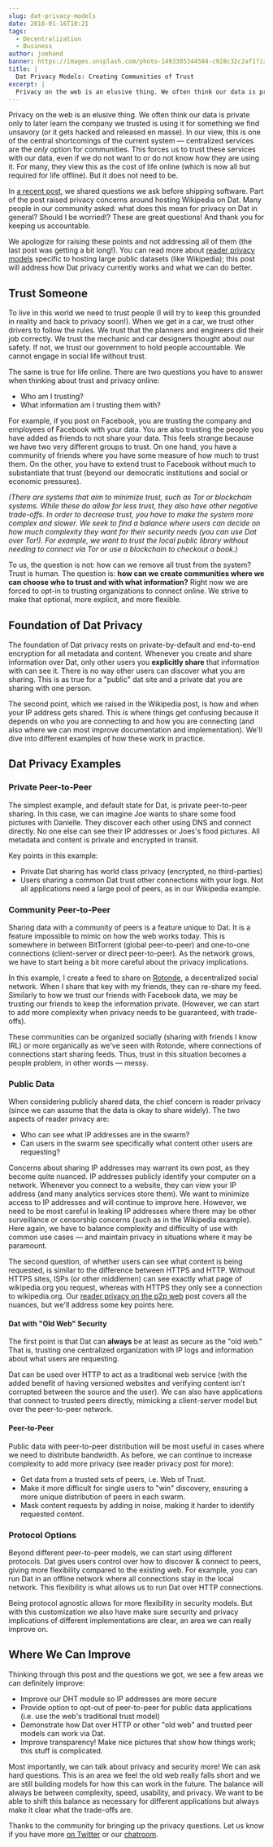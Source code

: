 ```yaml
---
slug: dat-privacy-models
date: 2018-01-16T10:21
tags:
  - Decentralization
  - Business
author: joehand
banner: https://images.unsplash.com/photo-1493305344584-c928c32c2af1?ixlib=rb-0.3.5&q=80&fm=jpg&crop=entropy&cs=tinysrgb&w=1080&fit=max&s=bc3ca3daafa13895060eaadc5f27e1c1
title: |
  Dat Privacy Models: Creating Communities of Trust
excerpt: |
  Privacy on the web is an elusive thing. We often think our data is private only to later learn the company we trusted is using it for something we find unsavory...
---
```


Privacy on the web is an elusive thing. We often think our data is private only to later learn the company we trusted is using it for something we find unsavory (or it gets hacked and released en masse). In our view, this is one of the central shortcomings of the current system — centralized services are the *only* option for communities. This forces us to trust these services with our data, even if we do not want to or do not know how they are using it. For many, they view this as the cost of life online (which is now all but required for life offline). But it does not need to be.

In [a recent post](/dont-ship/), we shared questions we ask before shipping software. Part of the post raised privacy concerns around hosting Wikipedia on Dat. Many people in our community asked: what does this mean for privacy on Dat in general? Should I be worried!? These are great questions! And thank you for keeping us accountable.

We apologize for raising these points and not addressing all of them (the last post was getting a bit long!). You can read more about [reader privacy models](/reader-privacy-on-the-p2p-web/) specific to hosting large public datasets (like Wikipedia); this post will address how Dat privacy currently works and what we can do better. 

## Trust Someone

To live in this world we need to trust people (I will try to keep this grounded in reality and back to privacy soon!). When we get in a car, we trust other drivers to follow the rules. We trust that the planners and engineers did their job correctly. We trust the mechanic and car designers thought about our safety. If not, we trust our government to hold people accountable. We cannot engage in social life without trust.

The same is true for life online. There are two questions you have to answer when thinking about trust and privacy online:

* Who am I trusting?
* What information am I trusting them with?

For example, if you post on Facebook, you are trusting the company and employees of Facebook with your data. You are also trusting the people you have added as friends to not share your data. This feels strange because we have two very different groups to trust. On one hand, you have a community of friends where you have some measure of how much to trust them. On the other, you have to extend trust to Facebook without much to substantiate that trust (beyond our democratic institutions and social or economic pressures).

*(There are systems that aim to minimize trust, such as Tor or blockchain systems. While these do allow for less trust, they also have other negative trade-offs. In order to decrease trust, you have to make the system more complex and slower. We seek to find a balance where users can decide on how much complexity they want for their security needs (you can use Dat over Tor!). For example, we want to trust the local public library without needing to connect via Tor or use a blockchain to checkout a book.)*

To us, the question is not: how can we remove all trust from the system? Trust is human. The question is: **how can we create communities where we can choose who to trust and with what information?** Right now we are forced to opt-in to trusting organizations to connect online. We strive to make that optional, more explicit, and more flexible.

## Foundation of Dat Privacy

The foundation of Dat privacy rests on private-by-default and end-to-end encryption for all metadata and content. Whenever you create and share information over Dat, only other users you **explicitly share** that information with can see it. There is no way other users can discover what you are sharing. This is as true for a "public" dat site and a private dat you are sharing with one person.

The second point, which we raised in the Wikipedia post, is how and when your IP address gets shared. This is where things get confusing because it depends on who you are connecting to and how you are connecting (and also where we can most improve documentation and implementation). We'll dive into different examples of how these work in practice.

## Dat Privacy Examples

### Private Peer-to-Peer

The simplest example, and default state for Dat, is private peer-to-peer sharing. In this case, we can imagine Joe wants to share some food pictures with Danielle. They discover each other using DNS and connect directly. No one else can see their IP addresses or Joes's food pictures. All metadata and content is private and encrypted in transit. 

Key points in this example:

* Private Dat sharing has world class privacy (encrypted, no third-parties)
* Users sharing a common Dat trust other connections with your logs. Not all applications need a large pool of peers, as in our Wikipedia example.

### Community Peer-to-Peer

Sharing data with a community of peers is a feature unique to Dat. It is a feature impossible to mimic on how the web works today. This is somewhere in between BitTorrent (global peer-to-peer) and one-to-one connections (client-server or direct peer-to-peer). As the network grows, we have to start being a bit more careful about the privacy implications.

In this example, I create a feed to share on [Rotonde](https://github.com/Rotonde/rotonde-client), a decentralized social network. When I share that key with my friends, they can re-share my feed. Similarly to how we trust our friends with Facebook data, we may be trusting our friends to keep the information private. (However, we can start to add more complexity when privacy needs to be guaranteed, with trade-offs).

These communities can be organized socially (sharing with friends I know IRL) or more organically as we've seen with Rotonde, where connections of connections start sharing feeds. Thus, trust in this situation becomes a people problem, in other words — messy. 

### Public Data

When considering publicly shared data, the chief concern is reader privacy (since we can assume that the data is okay to share widely). The two aspects of reader privacy are:

* Who can see what IP addresses are in the swarm?
* Can users in the swarm see specifically what content other users are requesting?

Concerns about sharing IP addresses may warrant its own post, as they become quite nuanced. IP addresses publicly identify your computer on a network. Whenever you connect to a website, they can view your IP address (and many analytics services store them). We want to minimize access to IP addresses and will continue to improve here. However, we need to be most careful in leaking IP addresses where there may be other surveillance or censorship concerns (such as in the Wikipedia example). Here again, we have to balance complexity and difficulty of use with common use cases — and maintain privacy in situations where it may be paramount.

The second question, of whether users can see what content is being requested, is similar to the difference between HTTPS and HTTP. Without HTTPS sites, ISPs (or other middlemen) can see exactly what page of wikipedia.org you request, whereas with HTTPS they only see a connection to wikipedia.org. Our [reader privacy on the p2p web](/reader-privacy-on-the-p2p-web/) post covers all the nuances, but we'll address some key points here.

#### Dat with "Old Web" Security

The first point is that Dat can **always** be at least as secure as the "old web." That is, trusting one centralized organization with IP logs and information about what users are requesting.

Dat can be used over HTTP to act as a traditional web service (with the added benefit of having versioned websites and verifying content isn't corrupted between the source and the user). We can also have applications that connect to trusted peers directly, mimicking a client-server model but over the peer-to-peer network.

#### Peer-to-Peer

Public data with peer-to-peer distribution will be most useful in cases where we need to distribute bandwidth. As before, we can continue to increase complexity to add more privacy (see reader privacy post for more):

* Get data from a trusted sets of peers, i.e. Web of Trust.
* Make it more difficult for single users to "win" discovery, ensuring a more unique distribution of peers in each swarm.
* Mask content requests by adding in noise, making it harder to identify requested content.

### Protocol Options

Beyond different peer-to-peer models, we can start using different protocols. Dat gives users control over how to discover & connect to peers, giving more flexibility compared to the existing web. For example, you can run Dat in an offline network where all connections stay in the local network. This flexibility is what allows us to run Dat over HTTP connections.

Being protocol agnostic allows for more flexibility in security models. But with this customization we also have make sure security and privacy implications of different implementations are clear, an area we can really improve on.

## Where We Can Improve

Thinking through this post and the questions we got, we see a few areas we can definitely improve:

* Improve our DHT module so IP addresses are more secure
* Provide option to opt-out of peer-to-peer for public data applications (i.e. use the web's traditional trust model)
* Demonstrate how Dat over HTTP or other "old web" and trusted peer models can work via Dat.
* Improve transparency! Make nice pictures that show how things work; this stuff is complicated.

Most importantly, we can talk about privacy and security more! We can ask hard questions. This is an area we feel the old web really falls short and we are still building models for how this can work in the future. The balance will always be between complexity, speed, usability, and privacy. We want to be able to shift this balance as necessary for different applications but always make it clear what the trade-offs are.

Thanks to the community for bringing up the privacy questions. Let us know if you have more [on Twitter](https://twitter.com/dat_project) or our [chatroom](http://chat.datproject.org/).

